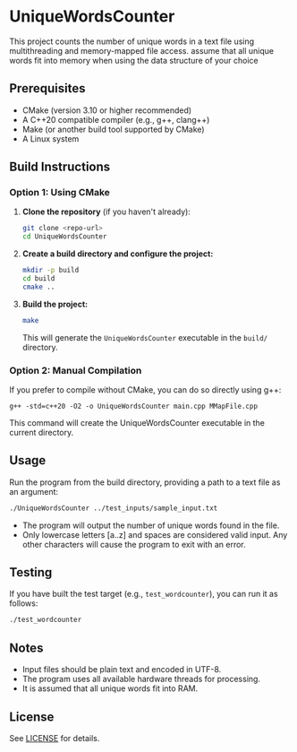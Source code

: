 # UniqueWordsCounter

This project counts the number of unique words in a text file using multithreading and memory-mapped file access.
assume that all unique words fit into memory when using the data structure of your choice

## Prerequisites
- CMake (version 3.10 or higher recommended)
- A C++20 compatible compiler (e.g., g++, clang++)
- Make (or another build tool supported by CMake)
- A Linux system
  
## Build Instructions

### Option 1: Using CMake
1. **Clone the repository** (if you haven't already):
   ```bash
   git clone <repo-url>
   cd UniqueWordsCounter
   ```

2. **Create a build directory and configure the project:**
   ```bash
   mkdir -p build
   cd build
   cmake ..
   ```

3. **Build the project:**
   ```bash
   make
   ```
   This will generate the `UniqueWordsCounter` executable in the `build/` directory.

### Option 2: Manual Compilation
If you prefer to compile without CMake, you can do so directly using g++:

 ```g++ -std=c++20 -O2 -o UniqueWordsCounter main.cpp MMapFile.cpp```
 
This command will create the UniqueWordsCounter executable in the current directory.


## Usage

Run the program from the build directory, providing a path to a text file as an argument:

```bash
./UniqueWordsCounter ../test_inputs/sample_input.txt
```

- The program will output the number of unique words found in the file.
- Only lowercase letters [a..z] and spaces are considered valid input. Any other characters will cause the program to exit with an error.

## Testing

If you have built the test target (e.g., `test_wordcounter`), you can run it as follows:

```bash
./test_wordcounter
```

## Notes
- Input files should be plain text and encoded in UTF-8.
- The program uses all available hardware threads for processing.
- It is assumed that all unique words fit into RAM.

## License
See [LICENSE](LICENSE) for details.
